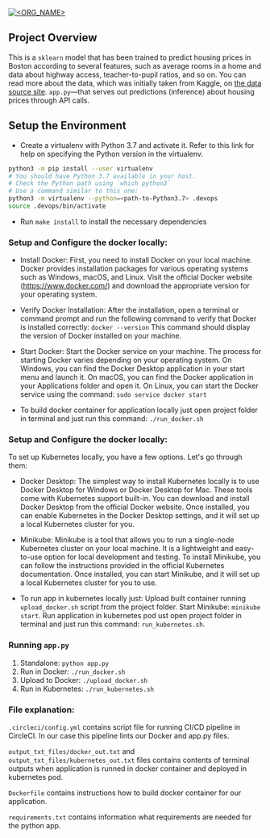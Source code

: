 [![<ORG_NAME>](https://circleci.com/gh/marciulionisudacity/udacity-ml-microservice-kubernetes.svg?style=svg)](<https://app.circleci.com/pipelines/github/marciulionisudacity/udacity-ml-microservice-kubernetes/>)


## Project Overview

This is a `sklearn` model that has been trained to predict housing prices in Boston according to several features, such as average rooms in a home and data about highway access, teacher-to-pupil ratios, and so on. You can read more about the data, which was initially taken from Kaggle, on [the data source site](https://www.kaggle.com/c/boston-housing). `app.py`—that serves out predictions (inference) about housing prices through API calls.

## Setup the Environment

* Create a virtualenv with Python 3.7 and activate it. Refer to this link for help on specifying the Python version in the virtualenv. 
```bash
python3 -m pip install --user virtualenv
# You should have Python 3.7 available in your host. 
# Check the Python path using `which python3`
# Use a command similar to this one:
python3 -m virtualenv --python=<path-to-Python3.7> .devops
source .devops/bin/activate
```
* Run `make install` to install the necessary dependencies

### Setup and Configure the docker locally: 

* Install Docker: First, you need to install Docker on your local machine. Docker provides installation packages for various operating systems such as Windows, macOS, and Linux. Visit the official Docker website (https://www.docker.com/) and download the appropriate version for your operating system.

* Verify Docker Installation: After the installation, open a terminal or command prompt and run the following command to verify that Docker is installed correctly:
`docker --version`
This command should display the version of Docker installed on your machine.

* Start Docker: Start the Docker service on your machine. The process for starting Docker varies depending on your operating system. On Windows, you can find the Docker Desktop application in your start menu and launch it. On macOS, you can find the Docker application in your Applications folder and open it. On Linux, you can start the Docker service using the command:
`sudo service docker start`

* To build docker container for application locally just open project folder in terminal and just run this command:  `./run_docker.sh`

### Setup and Configure the docker locally: 
To set up Kubernetes locally, you have a few options. Let's go through them:

* Docker Desktop: The simplest way to install Kubernetes locally is to use Docker Desktop for Windows or Docker Desktop for Mac. These tools come with Kubernetes support built-in. You can download and install Docker Desktop from the official Docker website. Once installed, you can enable Kubernetes in the Docker Desktop settings, and it will set up a local Kubernetes cluster for you.

* Minikube: Minikube is a tool that allows you to run a single-node Kubernetes cluster on your local machine. It is a lightweight and easy-to-use option for local development and testing. To install Minikube, you can follow the instructions provided in the official Kubernetes documentation. Once installed, you can start Minikube, and it will set up a local Kubernetes cluster for you to use.

* To run app in kubernetes locally just: 
Upload built container running `upload_docker.sh` script from the project folder.
Start Minikube: `minikube start`.
Run application in kubernetes pod ust open project folder in terminal and just run this command:  `run_kubernetes.sh`.




### Running `app.py`

1. Standalone:  `python app.py`
2. Run in Docker:  `./run_docker.sh`
3. Upload to Docker: `./upload_docker.sh`
3. Run in Kubernetes:  `./run_kubernetes.sh`

### File explanation: 
`.circleci/config.yml` contains script file for running CI/CD pipeline in CircleCI. In our case this pipeline lints our Docker and app.py files. 

`output_txt_files/docker_out.txt` and `output_txt_files/kubernetes_out.txt` files contains contents of terminal outputs when application is runned in docker container and deployed in kubernetes pod. 

`Dockerfile` contains instructions how to build docker container for our application. 

`requirements.txt` contains information what requirements are needed for the python app. 
